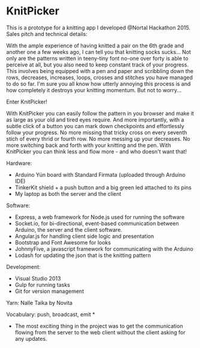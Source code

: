 # KnitPicker 

This is a prototype for a knitting app  I developed @Nortal Hackathon 2015.
Sales pitch and technical details:

With the ample experience of having knitted a pair on the 6th grade and another one a few weeks ago, I can tell you that knitting socks sucks... Not only are the patterns written in teeny-tiny font no-one over forty is able to perceive at all, but you also need to keep constant track of your progress. This involves being equipped with a pen and paper and scribbling down the rows, decreases, increases, loops, crosses and stitches you have managed to do so far. I'm sure you all know how utterly annoying this process is and how completely it destroys your knitting momentum. But not to worry...

Enter KnitPicker!

With KnitPicker you can easily follow the pattern in you browser and make it as large as your old and tired eyes require. And more importantly, with a subtle click of a button you can mark down checkpoints and effortlessly follow your progress. No more missing that tricky cross on every seventh stich of every thrid or fourth row. No more messing up your decreases. No more switching back and forth with your knitting and the pen. With KnitPicker you can think less and flow more - and who doesn't want that!

Hardware:
- Arduino Yún board with Standard Firmata (uploaded through Arduino IDE)
- TinkerKit shield + a push button and a big green led attached to its pins
- My laptop as both the server and the client

Software:
- Express, a web framework for Node.js used for running the software
- Socket.io, for bi-directional, event-based communication between Arduino, the server and the client software.
- Angular.js for handling client side logic and presentation 
- Bootstrap and Font Awesome for looks
- JohnnyFive, a javascript framework for communicating with the Arduino
- Lodash for updating the json that is the knitting pattern

Development:
- Visual Studio 2013
- Gulp for running tasks 
- Git for version management

Yarn:
Nalle Taika by Novita

Vocabulary: 
push, broadcast, emit * 

* The most exciting thing in the project was to get the communication flowing from the server to the web client without the client asking for any updates.
